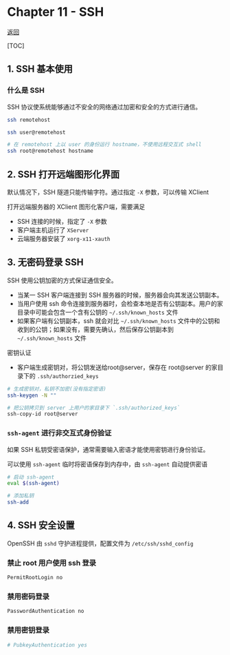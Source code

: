 # Chapter 11 - SSH

[返回](../README.md)

[TOC]

## 1. SSH 基本使用

### 什么是 SSH

SSH 协议使系统能够通过不安全的网络通过加密和安全的方式进行通信。

```sh
ssh remotehost

ssh user@remotehost

# 在 remotehost 上以 user 的身份运行 hostname，不使用远程交互式 shell
ssh root@remotehost hostname
```

## 2. SSH 打开远端图形化界面

默认情况下，SSH 隧道只能传输字符。通过指定 `-X` 参数，可以传输 XClient

打开远端服务器的 XClient 图形化客户端，需要满足

* SSH 连接的时候，指定了 `-X` 参数
* 客户端主机运行了 `XServer`
* 云端服务器安装了 `xorg-x11-xauth`



## 3. 无密码登录 SSH 

SSH 使用公钥加密的方式保证通信安全。

* 当某一 SSH 客户端连接到 SSH 服务器的时候，服务器会向其发送公钥副本。
* 当用户使用 ssh 命令连接到服务器时，会检查本地是否有公钥副本。用户的家目录中可能会包含一个含有公钥的 `~/.ssh/known_hosts` 文件
* 如果客户端有公钥副本，ssh 就会对比 `~/.ssh/known_hosts` 文件中的公钥和收到的公钥；如果没有，需要先确认，然后保存公钥副本到 `~/.ssh/known_hosts` 文件

密钥认证

* 客户端生成密钥对，将公钥发送给root@server，保存在 root@server 的家目录下的 `.ssh/authorzied_keys`

```sh
# 生成密钥对，私钥不加密(没有指定密语)
ssh-keygen -N ""

# 把公钥拷贝到 server 上用户的家目录下 `.ssh/authorized_keys`
ssh-copy-id root@server
```

### `ssh-agent` 进行非交互式身份验证

如果 SSH 私钥受密语保护，通常需要输入密语才能使用密钥进行身份验证。

可以使用 `ssh-agent` 临时将密语保存到内存中，由 `ssh-agent` 自动提供密语

```sh
# 启动 ssh-agent
eval $(ssh-agent)

# 添加私钥
ssh-add
```

## 4. SSH 安全设置

OpenSSH 由 `sshd` 守护进程提供，配置文件为 `/etc/ssh/sshd_config`

### 禁止 root 用户使用 ssh 登录

```sh
PermitRootLogin no
```

### 禁用密码登录

```sh
PasswordAuthentication no
```

### 禁用密钥登录

```sh
# PubkeyAuthentication yes
```
